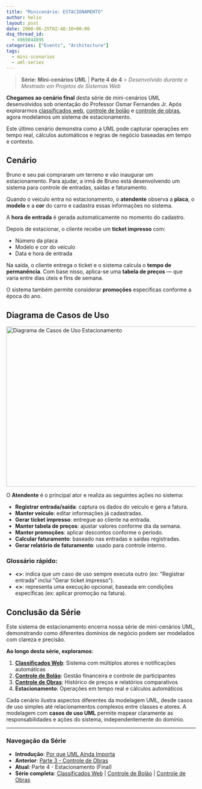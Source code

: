 ```yaml
---
title: "Minicenário: ESTACIONAMENTO"
author: helio
layout: post
date: 2008-06-25T02:48:10+00:00
dsq_thread_id:
  - 4969844895
categories: ["Events", "Architecture"]
tags:
  - mini-scenarios
  - uml-series
---
```


> **Série: Mini-cenários UML** | **Parte 4 de 4** > _Desenvolvido durante o Mestrado em Projetos de Sistemas Web_

**Chegamos ao cenário final** desta série de mini-cenários UML desenvolvidos sob orientação do Professor Osmar Fernandes Jr. Após explorarmos [classificados web](../2008-06-13-minicenario-classificados-na-web/), [controle de bolão](../2008-06-17-minicenario-controle-de-bolao/) e [controle de obras](../2008-06-21-minicenario-controle-de-obras/), agora modelamos um sistema de estacionamento.

Este último cenário demonstra como a UML pode capturar operações em tempo real, cálculos automáticos e regras de negócio baseadas em tempo e contexto.

## Cenário

Bruno e seu pai compraram um terreno e vão inaugurar um estacionamento. Para ajudar, a irmã de Bruno está desenvolvendo um sistema para controle de entradas, saídas e faturamento.

Quando o veículo entra no estacionamento, o **atendente** observa a **placa**, o **modelo** e a **cor** do carro e cadastra essas informações no sistema.

A **hora de entrada** é gerada automaticamente no momento do cadastro.

Depois de estacionar, o cliente recebe um **ticket impresso** com:

- Número da placa
- Modelo e cor do veículo
- Data e hora de entrada

Na saída, o cliente entrega o ticket e o sistema calcula o **tempo de permanência**. Com base nisso, aplica-se uma **tabela de preços** — que varia entre dias úteis e fins de semana.

O sistema também permite considerar **promoções** específicas conforme a época do ano.

## Diagrama de Casos de Uso

<img src="/uploads/2008/07/estacionamento.png" alt="Diagrama de Casos de Uso Estacionamento" height="425" width="656" />

O **Atendente** é o principal ator e realiza as seguintes ações no sistema:

- **Registrar entrada/saída**: captura os dados do veículo e gera a fatura.
- **Manter veículo**: editar informações já cadastradas.
- **Gerar ticket impresso**: entregue ao cliente na entrada.
- **Manter tabela de preços**: ajustar valores conforme dia da semana.
- **Manter promoções**: aplicar descontos conforme o período.
- **Calcular faturamento**: baseado nas entradas e saídas registradas.
- **Gerar relatório de faturamento**: usado para controle interno.

### Glossário rápido:

- **<<include>>**: indica que um caso de uso sempre executa outro (ex: "Registrar entrada" inclui "Gerar ticket impresso").
- **<<extend>>**: representa uma execução opcional, baseada em condições específicas (ex: aplicar promoção na fatura).

## Conclusão da Série

Este sistema de estacionamento encerra nossa série de mini-cenários UML, demonstrando como diferentes domínios de negócio podem ser modelados com clareza e precisão.

**Ao longo desta série, exploramos**:

1. **[Classificados Web](../2008-06-13-minicenario-classificados-na-web/)**: Sistema com múltiplos atores e notificações automáticas
2. **[Controle de Bolão](../2008-06-17-minicenario-controle-de-bolao/)**: Gestão financeira e controle de participantes
3. **[Controle de Obras](../2008-06-21-minicenario-controle-de-obras/)**: Histórico de preços e relatórios comparativos
4. **Estacionamento**: Operações em tempo real e cálculos automáticos

Cada cenário ilustra aspectos diferentes da modelagem UML, desde casos de uso simples até relacionamentos complexos entre classes e atores. A modelagem com **casos de uso UML** permite mapear claramente as responsabilidades e ações do sistema, independentemente do domínio.

---

### **Navegação da Série**

- **Introdução**: [Por que UML Ainda Importa](../2008-06-10-uml-introducao-minicenarios/)
- **Anterior**: [Parte 3 - Controle de Obras](../2008-06-21-minicenario-controle-de-obras/)
- **Atual**: Parte 4 - Estacionamento (Final)
- **Série completa**: [Classificados Web](../2008-06-13-minicenario-classificados-na-web/) | [Controle de Bolão](../2008-06-17-minicenario-controle-de-bolao/) | [Controle de Obras](../2008-06-21-minicenario-controle-de-obras/)
